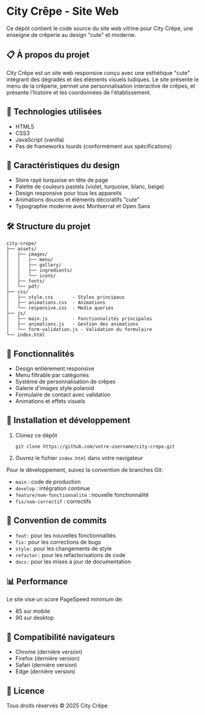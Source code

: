 # City Crêpe - Site Web

Ce dépôt contient le code source du site web vitrine pour City Crêpe, une enseigne de crêperie au design "cute" et moderne.

## 📋 À propos du projet

City Crêpe est un site web responsive conçu avec une esthétique "cute" intégrant des dégradés et des éléments visuels ludiques. Le site présente le menu de la crêperie, permet une personnalisation interactive de crêpes, et présente l'histoire et les coordonnées de l'établissement.

## 🚀 Technologies utilisées

- HTML5
- CSS3
- JavaScript (vanilla)
- Pas de frameworks lourds (conformément aux spécifications)

## 🎨 Caractéristiques du design

- Store rayé turquoise en tête de page
- Palette de couleurs pastels (violet, turquoise, blanc, beige)
- Design responsive pour tous les appareils
- Animations douces et éléments décoratifs "cute"
- Typographie moderne avec Montserrat et Open Sans

## 🛠️ Structure du projet

```
city-crepe/
├── assets/
│   ├── images/
│   │   ├── menu/
│   │   ├── gallery/
│   │   ├── ingredients/
│   │   └── icons/
│   ├── fonts/
│   └── pdf/
├── css/
│   ├── style.css       - Styles principaux
│   ├── animations.css  - Animations
│   └── responsive.css  - Media queries
├── js/
│   ├── main.js         - Fonctionnalités principales
│   ├── animations.js   - Gestion des animations
│   └── form-validation.js - Validation du formulaire
└── index.html
```

## 📱 Fonctionnalités

- Design entièrement responsive
- Menu filtrable par catégories
- Système de personnalisation de crêpes
- Galerie d'images style polaroid
- Formulaire de contact avec validation
- Animations et effets visuels

## 🔧 Installation et développement

1. Clonez ce dépôt
   ```
   git clone https://github.com/votre-username/city-crepe.git
   ```

2. Ouvrez le fichier `index.html` dans votre navigateur

Pour le développement, suivez la convention de branches Git:
- `main` : code de production
- `develop` : intégration continue
- `feature/nom-fonctionnalite` : nouvelle fonctionnalité
- `fix/nom-correctif` : correctifs

## 📝 Convention de commits

- `feat:` pour les nouvelles fonctionnalités
- `fix:` pour les corrections de bugs
- `style:` pour les changements de style
- `refactor:` pour les refactorisations de code
- `docs:` pour les mises à jour de documentation

## 📊 Performance

Le site vise un score PageSpeed minimum de:
- 85 sur mobile
- 90 sur desktop

## 📱 Compatibilité navigateurs

- Chrome (dernière version)
- Firefox (dernière version)
- Safari (dernière version)
- Edge (dernière version)

## 📄 Licence

Tous droits réservés © 2025 City Crêpe